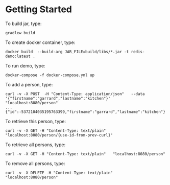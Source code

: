 # Getting Started

To build jar, type:

```script
gradlew build
```

To create docker container, type:

```script
docker build  --build-arg JAR_FILE=build/libs/*.jar -t redis-demo:latest .
```

To run demo, type:

```script
docker-compose -f docker-compose.yml up
```

To add a person, type:
```script
curl -v -X POST  -H "Content-Type: application/json"   --data '{"firstname":"garrard","lastname":"kitchen"}'  "localhost:8080/person"
...
{"id":-5372104035195763399,"firstname":"garrard","lastname":"kitchen"}
```
To retrieve this person, type:

```script
curl -v -X GET -H "Content-Type: text/plain"   "localhost:8080/person/{use-id-from-prev-curl}"
```

To retrieve all persons, type:
```script
curl -v -X GET -H "Content-Type: text/plain"   "localhost:8080/person"
```

To remove all persons, type:
```script
curl -v -X DELETE -H "Content-Type: text/plain"   "localhost:8080/person"
```